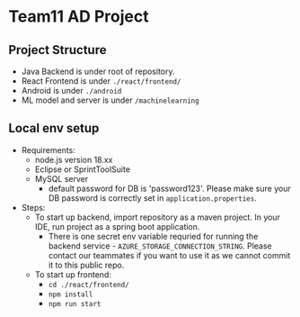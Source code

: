 # Team11 AD Project

## Project Structure
- Java Backend is under root of repository.
- React Frontend is under `./react/frontend/`
- Android is under `./android`
- ML model and server is under `/machinelearning`

## Local env setup
- Requirements:
  - node.js version 18.xx
  - Eclipse or SprintToolSuite
  - MySQL server
    - default password for DB is 'password123'. Please make sure your DB password is correctly set in `application.properties`.
- Steps:
  - To start up backend, import repository as a maven project. In your IDE, run project as a spring boot application.
    - There is one secret env variable requried for running the backend service - `AZURE_STORAGE_CONNECTION_STRING`. Please contact our teammates if you want to use it as we cannot commit it to this public repo.
  - To start up frontend:
    - `cd ./react/frontend/`
    - `npm install`
    - `npm run start`
  
  